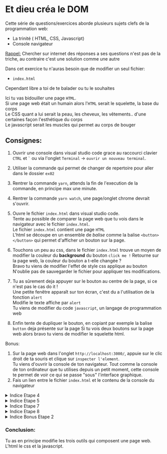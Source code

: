 # Et dieu créa le DOM

Cette série de questions/exercices aborde plusieurs sujets clefs de la programmation web:

- La trinité ( HTML, CSS, Javascript)
- Console navigateur

<ins>Rappel:</ins> Chercher sur internet des réponses a ses questions n'est pas de la triche, au contraire c'est une solution comme une autre

Dans cet exercice tu n'auras besoin que de modifier un seul fichier:

- `index.html`

Cependant libre a toi de te balader ou tu le souhaites

Ici tu vas bidouiller une page `HTML`.<br/>
Si une page web était un humain alors
l'`HTML` serait le squelette, la base du corps<br/>
Le CSS quant a lui serait la peau, les cheveux, les vêtements.. d'une certaines façon l'esthétique du corps<br/>
Le javascript serait les muscles qui permet au corps de bouger

## Consignes:

1. Ouvrir une console dans visual studio code grace au raccourci clavier `CTRL` et <code>\`</code> ou via l'onglet `Terminal` -> `ouvrir un nouveau terminal`.
2. Utiliser la commande qui permet de changer de repertoire pour aller dans le dossier `ex02`
3. Rentrer la commande `yarn`, attends la fin de l'execution de la commande, en principe max une minute.
4. Rentrer la commande `yarn watch`, une page/onglet chrome devrait s'ouvrir.
5. Ouvre le fichier `index.html` dans visual studio code.<br/> Tente au possible de comparer la page web que tu vois dans le navigateur avec le fichier `index.html`.<br/>
   Le fichier `index.html` contient une page `HTML`<br/>
   L'html se découpe en un ensemble de _balise_ comme la balise `<button> </button>` qui permet d'afficher un bouton sur la page.

6. Touchons un peu au css, dans le fichier `index.html` trouve un moyen de modifier la couleur du **background** du bouton `click me !`
   Retourne sur la page web, la couleur du bouton a t-elle changée ?<br/>Bravo tu viens de modifier l'effet de style css applique au bouton<br/>
   N'oublie pas de sauvegarder le fichier pour appliquer tes modifications.
7. Tu as sûrement deja appuyer sur le bouton au centre de la page, si ce n'est pas le cas do it !<br/>
   Une petite fenêtre apparaît sur ton écran, c'est du a l'utilisation de la fonction `alert`<br/>
   Modifie le texte affiche par `alert`<br/>
   Tu viens de modifier du code `javascript`, un langage de programmation web
8. Enfin tente de dupliquer le bouton, en copiant par exemple la balise `button` deja présente sur la page
   Si tu vois deux boutons sur la page web alors bravo tu viens de modifier le squelette html.

Bonus:

1. Sur la page web dans l'onglet `http://localhost:3000/`, appuie sur le clic droit de ta souris et clique sur `inspecter l'element`.<br/> Tu viens d'ouvrir la console de ton navigateur. Tout comme la console de ton ordinateur que tu utilises depuis un petit moment, cette console te permet de voir ce qui se passe "sous" l'interface graphique.
2. Fais un lien entre le fichier `index.html` et le contenu de la console du navigateur

<details> 
  <summary>Indice Etape 4 </summary>
   La page que tu vois est le rendu du fichier <code>index.html</code><br/>
   Regarde tu peux trouver sur la page et dans le fichier la phrase <code>click me !</code>
</details>

<details> 
  <summary>Indice Etape 5 </summary>
     la ligne 21 du fichier <code>index.html</code> devrait t'intéresser
</details>

<details> 
  <summary>Indice Etape 7 </summary>
   Tu peux chercher un mot dans un fichier avec visual studio code grace au raccourci <code>CTRL</code> et <code>f</code><br/>
</details>

<details> 
  <summary>Indice Etape 8 </summary>
   Tente de copier coller l'ensemble de la balise </code>button</code> deja present dans le fichier <code>index.html</code>
</details>

<details> 
  <summary>Indice Bonus Etape 2 </summary>
     La page html a ete chargee dans le navigateur, il prend le fichier et l'interprète pour le rendre utilisable par n'importe qui ( non développeur ).<br/>
     Dans la console du navigateur tu peux voir plus ou moins exactement ton fichier index.html
     Tu peux meme le modifier ( pour la session en cours seulement )
</details>

### Conclusion:

Tu as en principe modifie les trois outils qui composent une page web.
L'html le css et la javascript.
